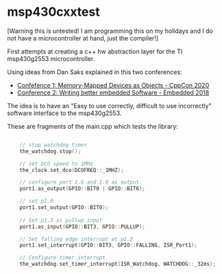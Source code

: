 # msp430cxxtest

[Warning this is untested! I am programming this on my holidays and I do not have a microcontroller at hand, just the compiler!]

First attempts at creating a c++ hw abstraction layer for the TI msp430g2553 microcontroller. 

Using ideas from Dan Saks explained in this two conferences: 
* [Confefence 1: Memory-Mapped Devices as Objects - CppCon 2020](https://www.youtube.com/watch?v=uwzuAGtAEFk)
* [Conference 2: Writing better embedded Software - Embedded 2018](https://www.youtube.com/watch?v=3VtGCPIoBfs&t=3464s)

The idea is to have an "Easy to use correctly, difficult to use incorrectly" software interface to the msp430g2553. 

These are fragments of the main.cpp which tests the library: 

```C++

    // stop watchdog timer
    the_watchdog.stop();

    // set DCO speed to 1MHz
    the_clock.set_dco(DCOFREQ::_1MHZ);

    // configure port 1.6 and 1.0 as output.
    port1.as_output(GPIO::BIT0 | GPIO::BIT6);

    // set p1.0
    port1.set_output(GPIO::BIT0);
    
    // Set p1.3 as pullup input
    port1.as_input(GPIO::BIT3, GPIO::PULLUP);

    // Set falling edge interrupt at p1.3
    port1.set_interrupt(GPIO::BIT3, GPIO::FALLING, ISR_Port1);

    // Configure timer_interrupt
    the_watchdog.set_timer_interrupt(ISR_Watchdog, WATCHDOG::_32ms);

```
